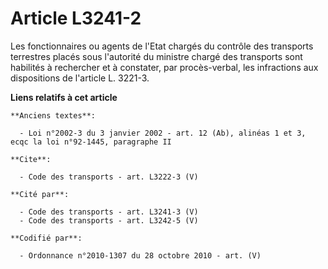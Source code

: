 # Article L3241-2

Les fonctionnaires ou agents de l'Etat chargés du contrôle des transports terrestres placés sous l'autorité du ministre
chargé des transports sont habilités à rechercher et à constater, par procès-verbal, les infractions aux dispositions de
l'article L. 3221-3.

**Liens relatifs à cet article**

	**Anciens textes**:

	  - Loi n°2002-3 du 3 janvier 2002 - art. 12 (Ab), alinéas 1 et 3, ecqc la loi n°92-1445, paragraphe II

	**Cite**:

	  - Code des transports - art. L3222-3 (V)

	**Cité par**:

	  - Code des transports - art. L3241-3 (V)
	  - Code des transports - art. L3242-5 (V)

	**Codifié par**:

	  - Ordonnance n°2010-1307 du 28 octobre 2010 - art. (V)
